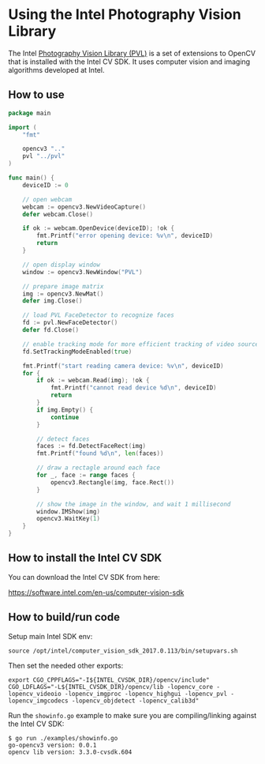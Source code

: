 # Using the Intel Photography Vision Library

The Intel [Photography Vision Library (PVL)](https://software.intel.com/en-us/cvsdk-devguide-advanced-face-capabilities-in-intels-opencv) is a set of extensions to OpenCV that is installed with the Intel CV SDK. It uses computer vision and imaging algorithms developed at Intel.

## How to use

```go
package main

import (
	"fmt"

	opencv3 ".."
	pvl "../pvl"
)

func main() {
	deviceID := 0

	// open webcam
	webcam := opencv3.NewVideoCapture()
	defer webcam.Close()

	if ok := webcam.OpenDevice(deviceID); !ok {
		fmt.Printf("error opening device: %v\n", deviceID)
		return
	}

	// open display window
	window := opencv3.NewWindow("PVL")

	// prepare image matrix
	img := opencv3.NewMat()
	defer img.Close()

	// load PVL FaceDetector to recognize faces
	fd := pvl.NewFaceDetector()
	defer fd.Close()

	// enable tracking mode for more efficient tracking of video source
	fd.SetTrackingModeEnabled(true)

	fmt.Printf("start reading camera device: %v\n", deviceID)
	for {
		if ok := webcam.Read(img); !ok {
			fmt.Printf("cannot read device %d\n", deviceID)
			return
		}
		if img.Empty() {
			continue
		}

		// detect faces
		faces := fd.DetectFaceRect(img)
		fmt.Printf("found %d\n", len(faces))

		// draw a rectagle around each face
		for _, face := range faces {
			opencv3.Rectangle(img, face.Rect())	
		}

		// show the image in the window, and wait 1 millisecond
		window.IMShow(img)
		opencv3.WaitKey(1)
	}
}
```

## How to install the Intel CV SDK

You can download the Intel CV SDK from here:

https://software.intel.com/en-us/computer-vision-sdk

## How to build/run code

Setup main Intel SDK env:

```
source /opt/intel/computer_vision_sdk_2017.0.113/bin/setupvars.sh
```

Then set the needed other exports:

```
export CGO_CPPFLAGS="-I${INTEL_CVSDK_DIR}/opencv/include" CGO_LDFLAGS="-L${INTEL_CVSDK_DIR}/opencv/lib -lopencv_core -lopencv_videoio -lopencv_imgproc -lopencv_highgui -lopencv_pvl -lopencv_imgcodecs -lopencv_objdetect -lopencv_calib3d"
```

Run the `showinfo.go` example to make sure you are compiling/linking against the Intel CV SDK:

```
$ go run ./examples/showinfo.go 
go-opencv3 version: 0.0.1
opencv lib version: 3.3.0-cvsdk.604
```
